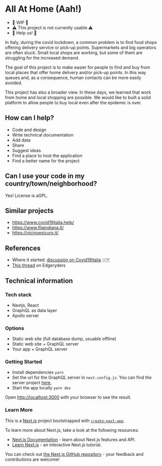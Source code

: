 # All At Home (Aah!)

* 🚧 WIP 🚧
* ⚠️ This project is not currently usable ⚠️
* 🧡 Help us! 🧡

In Italy, during the covid lockdown, a common problem is to find food shops offering delivery service or pick-up points. Supermarkets and big operators are often stuck. Small local shops are working, but some of them are struggling for the increased demand.

The goal of this project is to make easier for people to find and buy from local places that offer home delivery and/or pick-up points. In this way queues and, as a consequence, human contacts can be more easily avoided.

This project has also a broader view. In these days, we learned that work from home and local shopping are possible. We would like to built a solid platform to allow people to buy local even after the epidemic is over.

## How can I help?

* Code and design
* Write technical documentation
* Add data
* Share
* Suggest ideas
* Find a place to host the application
* Find a better name for the project

## Can I use your code in my country/town/neighborhood?

Yes! License is aGPL.

## Similar projects

* https://www.covid19italia.help/
* https://www.filaindiana.it/ 
* https://vicinoesicuro.it/

## References

* Where it started: [discussion on Covid19Italia](
https://github.com/emergenzeHack/covid19italia/issues/269) 🇮🇹
* [This thread](https://edgeryders.eu/t/what-did-we-discuss-during-the-covid19-community-response-call-1-what-will-we-do-next/12945) on Edgeryders

## Technical information

### Tech stack

* Nextjs, React
* GraphQL as data layer
* Apollo server

### Options

* Static web site (full database dump, usuable offline)
* Static web site + GraphQL server
* Your app + GraphQL server

### Getting Started

* Install dependencies `yarn`
* Set the url for the GraphQL server in `next.config.js`. You can find the server project [here](https://github.com/mstn/aah-server),
* Start the app locally `yarn dev`

Open [http://localhost:3000](http://localhost:3000) with your browser to see the result.

### Learn More

This is a [Next.js](https://nextjs.org/) project bootstrapped with [`create-next-app`](https://github.com/zeit/next.js/tree/canary/packages/create-next-app).

To learn more about Next.js, take a look at the following resources:

- [Next.js Documentation](https://nextjs.org/docs) - learn about Next.js features and API.
- [Learn Next.js](https://nextjs.org/learn) - an interactive Next.js tutorial.

You can check out [the Next.js GitHub repository](https://github.com/zeit/next.js/) - your feedback and contributions are welcome!


